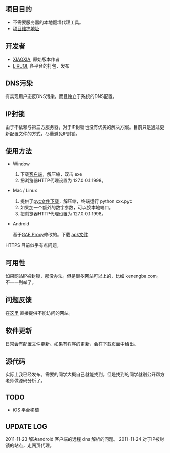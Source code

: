 项目目的
--------
* 不需要服务器的本地翻墙代理工具。
* [项目维护地址](https://github.com/liruqi/west-chamber-season-3/tree/master/west-chamber-proxy)

开发者
------
* [XIAOXIA](http://xiaoxia.org), 原始版本作者
* [LIRUQI](http://liruqi.info), 各平台的打包、发布

DNS污染
-------
有实现用户态反DNS污染。而且独立于系统的DNS配置。

IP封锁
------
由于不依赖与第三方服务器，对于IP封锁也没有优美的解决方案。目前只是通过更新配置文件的方式，尽量避免IP封锁。

使用方法
--------
* Window

    1. 下载[客户端](https://github.com/downloads/liruqi/west-chamber-season-3/west-chamber-proxy-20111224.zip)，解压缩，双击 exe
    2. 把浏览器HTTP代理设置为 127.0.0.1:1998。
* Mac / Linux

    1. 提供了[pyc文件下载](https://github.com/downloads/liruqi/west-chamber-season-3/west-chamber-proxy-linux-20111124.zip)，解压缩，终端运行 python xxx.pyc
    2. 如果加一个额外的数字参数，可以换本地端口。
    3. 把浏览器HTTP代理设置为 127.0.0.1:1998。
* Android

    基于[GAE Proxy](http://code.google.com/p/gaeproxy/)修改的。下载 [apk文件](https://github.com/liruqi/west-chamber-season-3/west-chamber-proxy-20111223.apk/qr_code)
    
HTTPS 目前似乎有点问题。

可用性
------
如果网站IP被封锁，那没办法。但是很多网站可以上的，比如 kenengba.com。不一一列举了。

问题反馈
--------
在[这里](https://github.com/liruqi/west-chamber-season-3/issues) 直接提供不能访问的网站。

软件更新
-------
日常会有配置文件更新。如果有程序的更新，会在下载页面中给出。

源代码
------
实际上我已经发布。需要的同学大概自己就能找到。但是找到的同学就别公开帮方老师做源码分析了。

TODO
----
* iOS 平台移植

UPDATE LOG
---
2011-11-23 解决android 客户端的远程 dns 解析的问题。
2011-11-24 对于IP被封锁的站点，走网页代理。


